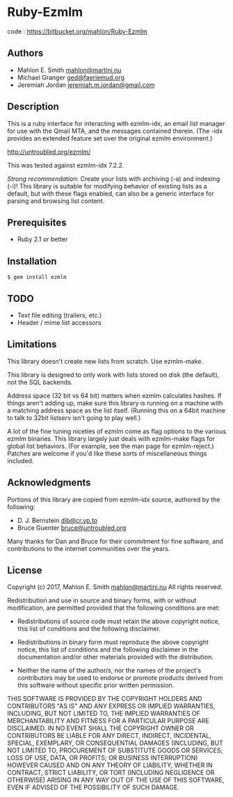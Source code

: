 # Ruby-Ezmlm

code
: https://bitbucket.org/mahlon/Ruby-Ezmlm


## Authors

* Mahlon E. Smith <mahlon@martini.nu>
* Michael Granger <ged@faeriemud.org>
* Jeremiah Jordan <jeremiah.m.jordan@gmail.com>


## Description

This is a ruby interface for interacting with ezmlm-idx, an email list
manager for use with the Qmail MTA, and the messages contained therein.
(The -idx provides an extended feature set over the original ezmlm
environment.)

http://untroubled.org/ezmlm/

This was tested against ezmlm-idx 7.2.2.

*Strong recommendation*: Create your lists with archiving (-a) and
indexing (-i)!   This library is suitable for modifying behavior of
existing lists as a default, but with these flags enabled, can also
be a generic interface for parsing and browsing list content.


## Prerequisites

* Ruby 2.1 or better


## Installation

    $ gem install ezmlm


## TODO

  - Text file editing (trailers, etc.)
  - Header / mime list accessors


## Limitations

This library doesn't create new lists from scratch.  Use ezmlm-make.

This library is designed to only work with lists stored on disk (the
default), not the SQL backends.

Address space (32 bit vs 64 bit) matters when ezmlm calculates hashes.
If things aren't adding up, make sure this library is running on a
machine with a matching address space as the list itself.  (Running this
on a 64bit machine to talk to 32bit listserv isn't going to play well.)

A lot of the fine tuning niceties of ezmlm come as flag options to
the various ezmlm binaries.  This library largely just deals with
ezmlm-make flags for global list behaviors.  (For example, see the man
page for ezmlm-reject.)  Patches are welcome if you'd like these sorts
of miscellaneous things included.


## Acknowledgments

Portions of this library are copied from ezmlm-idx source, authored by
the following:

 * D. J. Bernstein <djb@cr.yp.to>
 * Bruce Guenter <bruce@untroubled.org>

Many thanks for Dan and Bruce for their commitment for fine software, and
contributions to the internet communities over the years.


## License

Copyright (c) 2017, Mahlon E. Smith <mahlon@martini.nu>
All rights reserved.

Redistribution and use in source and binary forms, with or without
modification, are permitted provided that the following conditions are met:

  * Redistributions of source code must retain the above copyright notice,
    this list of conditions and the following disclaimer.

  * Redistributions in binary form must reproduce the above copyright notice,
    this list of conditions and the following disclaimer in the documentation
    and/or other materials provided with the distribution.

  * Neither the name of the author/s, nor the names of the project's
    contributors may be used to endorse or promote products derived from this
    software without specific prior written permission.

THIS SOFTWARE IS PROVIDED BY THE COPYRIGHT HOLDERS AND CONTRIBUTORS "AS IS"
AND ANY EXPRESS OR IMPLIED WARRANTIES, INCLUDING, BUT NOT LIMITED TO, THE
IMPLIED WARRANTIES OF MERCHANTABILITY AND FITNESS FOR A PARTICULAR PURPOSE ARE
DISCLAIMED. IN NO EVENT SHALL THE COPYRIGHT OWNER OR CONTRIBUTORS BE LIABLE
FOR ANY DIRECT, INDIRECT, INCIDENTAL, SPECIAL, EXEMPLARY, OR CONSEQUENTIAL
DAMAGES (INCLUDING, BUT NOT LIMITED TO, PROCUREMENT OF SUBSTITUTE GOODS OR
SERVICES; LOSS OF USE, DATA, OR PROFITS; OR BUSINESS INTERRUPTION) HOWEVER
CAUSED AND ON ANY THEORY OF LIABILITY, WHETHER IN CONTRACT, STRICT LIABILITY,
OR TORT (INCLUDING NEGLIGENCE OR OTHERWISE) ARISING IN ANY WAY OUT OF THE USE
OF THIS SOFTWARE, EVEN IF ADVISED OF THE POSSIBILITY OF SUCH DAMAGE.
